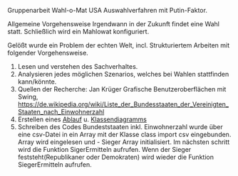 Gruppenarbeit Wahl-o-Mat USA Auswahlverfahren mit Putin-Faktor.

Allgemeine Vorgehensweise
Irgendwann in der Zukunft findet eine Wahl statt.
Schließlich wird ein Mahlowat konfiguriert.

Gelößt wurde ein Problem der echten Welt, incl. Strukturiertem Arbeiten mit folgender Vorgehensweise.

1. Lesen und verstehen des Sachverhaltes.
2. Analysieren jedes möglichen Szenarios, welches bei Wahlen stattfinden kann/könnte.
3. Quellen der Recherche: Jan Krüger Grafische Benutzeroberflächen mit Swing,
   https://de.wikipedia.org/wiki/Liste_der_Bundesstaaten_der_Vereinigten_Staaten_nach_Einwohnerzahl
4. Erstellen eines 
<a href="https://raw.githubusercontent.com/Chwegner/wahlomat/master/wahlomat.jpg">Ablauf</a>
 u. <a href="https://raw.githubusercontent.com/Chwegner/wahlomat/master/klassendiagramm.Jpeg">Klassendiagramms</a>
5. Schreiben des Codes 
     Bundeststaaten inkl. Einwohnerzahl wurde über eine csv-Datei in ein Array mit der Klasse class import csv eingebunden.
     Array wird eingelesen und - Sieger Array initialisiert. 
     Im nächsten schritt wird die Funktion SigerErmitteln aufrufen. Wenn der Sieger feststeht(Republikaner oder Demokraten) wird
     wieder die Funktion SiegerErmitteln aufrufen.
     
	 
	 
    
